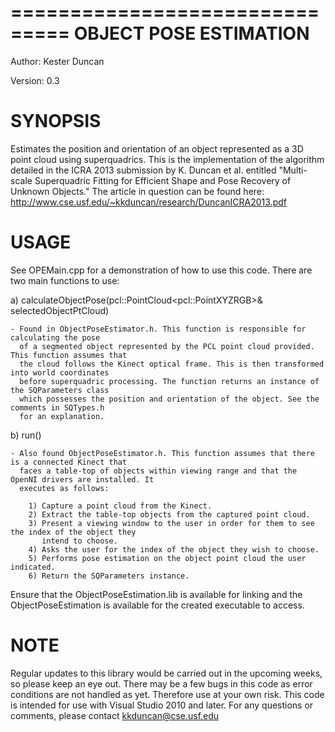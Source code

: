 ===============================
    OBJECT POSE ESTIMATION
===============================

Author: Kester Duncan

Version: 0.3


SYNOPSIS
========

Estimates the position and orientation of an object represented as a 3D point cloud using superquadrics. 
This is the implementation of the algorithm detailed in the ICRA 2013 submission by K. Duncan et al. entitled 
"Multi-scale Superquadric Fitting for Efficient Shape and Pose Recovery of Unknown Objects." The article in question 
can be found here: http://www.cse.usf.edu/~kkduncan/research/DuncanICRA2013.pdf


USAGE
=====

See OPEMain.cpp for a demonstration of how to use this code. There are two main functions to use:
  
  a) calculateObjectPose(pcl::PointCloud\<pcl::PointXYZRGB\>& selectedObjectPtCloud)
  
    - Found in ObjectPoseEstimator.h. This function is responsible for calculating the pose
      of a segmented object represented by the PCL point cloud provided. This function assumes that
      the cloud follows the Kinect optical frame. This is then transformed into world coordinates
      before superquadric processing. The function returns an instance of the SQParameters class
      which possesses the position and orientation of the object. See the comments in SQTypes.h
      for an explanation.
      
  
  b) run()
  
    - Also found ObjectPoseEstimator.h. This function assumes that there is a connected Kinect that
      faces a table-top of objects within viewing range and that the OpenNI drivers are installed. It 
      executes as follows: 
      
        1) Capture a point cloud from the Kinect.
        2) Extract the table-top objects from the captured point cloud.
        3) Present a viewing window to the user in order for them to see the index of the object they
           intend to choose.
        4) Asks the user for the index of the object they wish to choose.
        5) Performs pose estimation on the object point cloud the user indicated.
        6) Return the SQParameters instance.
        
Ensure that the ObjectPoseEstimation.lib is available for linking and the ObjectPoseEstimation is
available for the created executable to access.

        
NOTE
====

Regular updates to this library would be carried out in the upcoming weeks, so please keep an eye out. There
may be a few bugs in this code as error conditions are not handled as yet. Therefore use at your own
risk. This code is intended for use with Visual Studio 2010 and later. 
For any questions or comments, please contact kkduncan@cse.usf.edu
        
